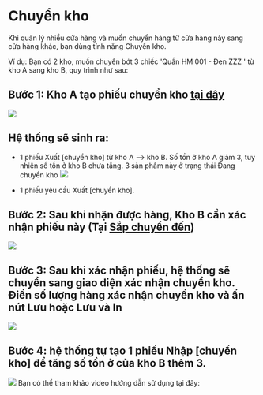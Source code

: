 # Chuyển kho

Khi quản lý nhiều cửa hàng và muốn chuyển hàng từ cửa hàng này sang cửa hàng khác, bạn dùng tính năng Chuyển kho.

Ví dụ: Bạn có 2 kho, muốn chuyển bớt 3 chiếc 'Quần HM 001 - Đen ZZZ ' từ kho A sang kho B, quy trình như sau:
## Bước 1: Kho A tạo phiếu chuyển kho [tại đây](https://new.nhanh.vn/inventory/transfer/add)
![](https://raw.githubusercontent.com/nhanhapi/manual/master/docs/kho-hang/img/tao-phieu-ck.png)

## Hệ thống sẽ sinh ra:
- 1 phiếu Xuất [chuyển kho] từ kho A --> kho B. Số tồn ở kho A giảm 3, tuy nhiên số tồn ở kho B chưa tăng. 3 sản phẩm này ở trạng thái Đang chuyển kho
![](https://raw.githubusercontent.com/nhanhapi/manual/master/docs/kho-hang/img/phieu-yeu-cau-ck.png)

- 1 phiếu yêu cầu Xuất [chuyển kho].
## Bước 2: Sau khi nhận được hàng, Kho B cần xác nhận phiếu này (Tại [Sắp chuyển đến](https://new.nhanh.vn/inventory/transfer/draft?tab=waitingConfirm))

![](https://raw.githubusercontent.com/nhanhapi/manual/master/docs/kho-hang/img/phieu-xac-nhan-ck1.png)
## Bước 3: Sau khi xác nhận phiếu, hệ thống sẽ chuyển sang giao diện xác nhận chuyển kho. Điền số lượng hàng xác nhận chuyển kho và ấn nút Lưu hoặc Lưu và In
![](https://raw.githubusercontent.com/nhanhapi/manual/master/docs/kho-hang/img/giao-dien-xac-nhan-phieu-ck%201.png)

## Bước 4: hệ thống tự tạo 1 phiếu Nhập [chuyển kho] để tăng số tồn ở của kho B thêm 3.
![](https://raw.githubusercontent.com/nhanhapi/manual/master/docs/kho-hang/img/phieu-chuyen-kho-tu-kho-A-sang-B.png)
Bạn có thể tham khảo video hướng dẫn sử dụng tại đây:

